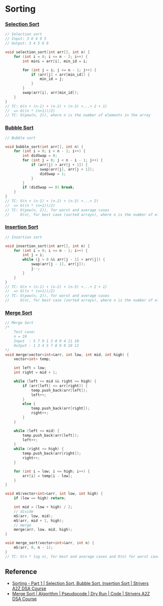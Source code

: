 # Sorting

### [Selection Sort](/Sorting/Selection%20Sort.cpp)
```cpp
// Selection sort
// Input: 3 6 4 9 5
// Output: 3 4 5 6 9

void selection_sort(int arr[], int n) {
	for (int i = 0; i <= n - 2; i++) {
		int mini = arr[i], min_id = i;

		for (int j = i; j <= n - 1; j++) {
			if (arr[j] < arr[min_id]) {
				min_id = j;
			}
		}
		swap(arr[i], arr[min_id]);
	}
}
// TC: O(n + (n-1) + (n-2) + (n-3) +...+ 2 + 1)
// 	=> O((n * (n+1))/2)
// TC: O(pow(n, 2)), where n is the number of elements in the array
```

### [Bubble Sort](/Sorting/Bubble%20Sort.cpp)
```cpp
// Bubble sort

void bubble_sort(int arr[], int n) {
	for (int i = 0; i < n - 1; i++) {
		int didSwap = 0;
		for (int j = 0; j < n - i - 1; j++) {
			if (arr[j] > arr[j + 1]) {
				swap(arr[j], arr[j + 1]);
				didSwap = 1;
			}
		}
		if (didSwap == 0) break;
	}
}
// TC: O(n + (n-1) + (n-2) + (n-3) +...+ 2)
// 	=> O((n * (n+1))/2)
// TC: O(pow(n, 2)), for worst and average cases
//     O(n), for best case (sorted arrays), where n is the number of elements in the array
```

### [Insertion Sort](/Sorting/Insertion%20Sort.cpp)
```cpp
// Insertion sort

void insertion_sort(int arr[], int n) {
	for (int i = 0; i <= n - 1; i++) {
		int j = i;
		while (j > 0 && arr[j - 1] > arr[j]) {
			swap(arr[j - 1], arr[j]);
			j--;
		}
	}
}
// TC: O(n + (n-1) + (n-2) + (n-3) +...+ 2 + 1)
// 	=> O((n * (n+1))/2)
// TC: O(pow(n, 2)), for worst and average cases
//     O(n), for best case (sorted arrays), where n is the number of elements in the array
```

### [Merge Sort](/Sorting/Merge%20Sort.cpp)
```cpp
// Merge Sort
/*
	Test case:
	n = 10
	Input  : 5 7 9 1 3 8 9 4 11 10
	Output : 1 3 4 5 7 8 9 9 10 11
*/
void merge(vector<int>&arr, int low, int mid, int high) {
	vector<int> temp;

	int left = low;
	int right = mid + 1;

	while (left <= mid && right <= high) {
		if (arr[left] <= arr[right]) {
			temp.push_back(arr[left]);
			left++;
		}
		else {
			temp.push_back(arr[right]);
			right++;
		}
	}

	while (left <= mid) {
		temp.push_back(arr[left]);
		left++;
	}
	while (right <= high) {
		temp.push_back(arr[right]);
		right++;
	}

	for (int i = low; i <= high; i++) {
		arr[i] = temp[i - low];
	}
}

void mS(vector<int>&arr, int low, int high) {
	if (low == high) return;

	int mid = (low + high) / 2;
	// divide
	mS(arr, low, mid);
	mS(arr, mid + 1, high);
	// merge
	merge(arr, low, mid, high);
}

void merge_sort(vector<int>&arr, int n) {
	mS(arr, 0, n - 1);
}
// TC: O(n * log n), for best and average cases and O(n) for worst cases, where n is the number of elements in the array
```

## Reference
- [Sorting - Part 1 | Selection Sort, Bubble Sort, Insertion Sort | Strivers A2Z DSA Course](https://youtu.be/HGk_ypEuS24?list=PLgUwDviBIf0oF6QL8m22w1hIDC1vJ_BHz)
- [Merge Sort | Algorithm | Pseudocode | Dry Run | Code | Strivers A2Z DSA Course](https://youtu.be/ogjf7ORKfd8)
